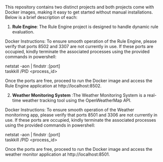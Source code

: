 This repository contains two distinct projects and both projects come with Docker images, making it easy to get started without manual installations. Below is a brief description of each:  

1. **Rule Engine**: The Rule Engine project is designed to handle dynamic rule evaluation.  

Docker Instructions: To ensure smooth operation of the Rule Engine, please verify that ports 8502 and 3307 are not currently in use. If these ports are occupied, kindly terminate the associated processes using the provided commands in powershell:  

   netstat -aon | findstr :[port]   
   taskkill /PID <process_id> 
   
Once the ports are free, proceed to run the Docker image and access the Rule Engine application at http://localhost:8502.  


2. **Weather Monitoring System** :The Weather Monitoring System is a real-time weather tracking tool using the OpenWeatherMap API.  

Docker Instructions: To ensure smooth operation of the Weather monitorinng app, please verify that ports 8501 and 3306 are not currently in use. If these ports are occupied, kindly terminate the associated processes using the provided commands in powershell:  

   netstat -aon | findstr :[port]   
   taskkill /PID <process_id> 
   
Once the ports are free, proceed to run the Docker image and access the weather monitor application at http://localhost:8501.  
   
